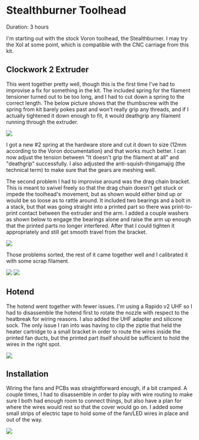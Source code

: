 # Stealthburner Toolhead

Duration: 3 hours

I'm starting out with the stock Voron toolhead, the Stealthburner.  I may try the Xol at some point, which is compatible with the CNC carriage from this kit.

## Clockwork 2 Extruder

This went together pretty well, though this is the first time I've had to improvise a fix for something in the kit. The included spring for the filament tensioner turned out to be too long, and I had to cut down a spring to the correct length. The below picture shows that the thumbscrew with the spring from kit barely pokes past and won't really grip any threads, and if I actually tightened it down enough to fit, it would deathgrip any filament running through the extruder.

<img src="img/toolhead-cw2-tensioner.jpg">

I got a new #2 spring at the hardware store and cut it down to size (12mm according to the Voron documentation) and that works much better.  I can now adjust the tension between "It doesn't grip the filament at all" and "deathgrip" successfully.  I also adjusted the anti-squish-thingamajig (the technical term) to make sure that the gears are meshing well.

The second problem I had to improvise around was the drag chain bracket.  This is meant to swivel freely so that the drag chain doesn't get stuck or impede the toolhead's movement, but as shown would either bind up or would be so loose as to rattle around.  It included two bearings and a bolt in a stack, but that was going straight into a printed part so there was print-to-print contact between the extruder and the arm.  I added a couple washers as shown below to engage the bearings alone and raise the arm up enough that the printed parts no longer interfered.  After that I could tighten it appropriately and still get smooth travel from the bracket.

<img src="img/toolhead-drag-chain.jpg">

Those problems sorted, the rest of it came together well and I calibrated it with some scrap filament.

<img src="img/toolhead-cw2-inside.jpg">

<img src="img/toolhead-cw2-assembled.jpg">

## Hotend

The hotend went together with fewer issues.  I'm using a Rapido v2 UHF so I had to disassemble the hotend first to rotate the nozzle with respect to the heatbreak for wiring reasons.  I also added the UHF adapter and silicone sock.  The only issue I ran into was having to clip the ziptie that held the heater cartridge to a small bracket in order to route the wires inside the printed fan ducts, but the printed part itself should be sufficient to hold the wires in the right spot.

<img src="img/toolhead-hotend.jpg">

## Installation

Wiring the fans and PCBs was straightforward enough, if a bit cramped.  A couple times, I had to disassemble in order to play with wire routing to make sure I both had enough room to connect things, but also have a plan for where the wires would rest so that the cover would go on.  I added some small strips of electric tape to hold some of the fan/LED wires in place and out of the way.

<img src="img/toolhead-installed.jpg">